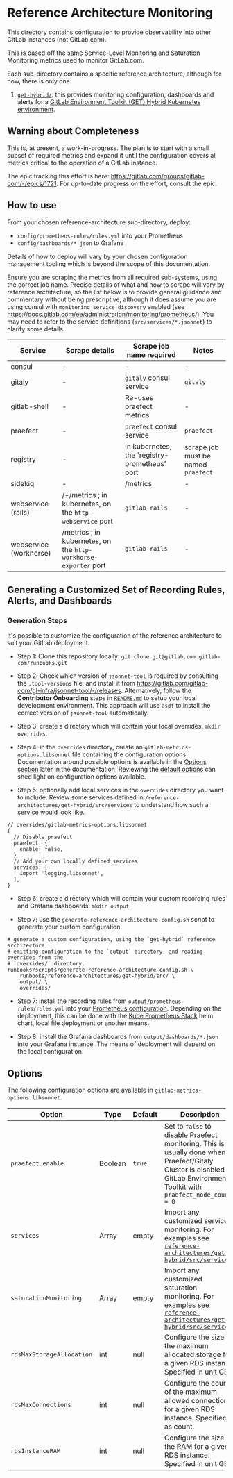 # Reference Architecture Monitoring

This directory contains configuration to provide observability into other GitLab instances (not GitLab.com).

This is based off the same Service-Level Monitoring and Saturation Monitoring metrics used to monitor GitLab.com.

Each sub-directory contains a specific reference architecture, although for now, there is only one:

1. [`get-hybrid/`](get-hybrid/): this provides monitoring configuration, dashboards and alerts for a [GitLab Environment Toolkit (GET) Hybrid Kubernetes environment](https://gitlab.com/gitlab-org/quality/gitlab-environment-toolkit/-/blob/main/docs/environment_advanced_hybrid.md).

## Warning about Completeness

This is, at present, a work-in-progress. The plan is to start with a small subset of required metrics and expand it until the configuration covers all metrics critical to the operation of a GitLab instance.

The epic tracking this effort is here: <https://gitlab.com/groups/gitlab-com/-/epics/1721>. For up-to-date progress on the effort, consult the epic.

## How to use

From your chosen reference-architecture sub-directory, deploy:
* `config/prometheus-rules/rules.yml` into your Prometheus
* `config/dashboards/*.json` to Grafana

Details of how to deploy will vary by your chosen configuration management tooling which is beyond the scope of this documentation.

Ensure you are scraping the metrics from all required sub-systems, using the correct job name.  Precise details of what and how to scrape will vary by reference architecture, so the list below is to provide general guidance and commentary without being prescriptive, although it does assume you are using consul with `monitoring_service_discovery` enabled (see https://docs.gitlab.com/ee/administration/monitoring/prometheus/).  You may need to refer to the service definitions (`src/services/*.jsonnet`) to clarify some details.

| Service | Scrape details | Scrape job name required | Notes |
| ------- | -------------- | ------------------------ | ------|
| consul | - | - | - | Looks for pods in the 'consul' namespace; monitoring is kubernetes-level only |
| gitaly | - | `gitaly` consul service | `gitaly` | - |
| gitlab-shell | - | Re-uses praefect metrics | - | This is a weak proxy until gitlab-shell has more accessible metrics (see [runbooks#88](https://gitlab.com/gitlab-com/runbooks/-/issues/88) |
| praefect | - | `praefect` consul service | `praefect` | - |
| registry | - | In kubernetes, the 'registry-prometheus' port | scrape job must be named `praefect` | - |
| sidekiq | - | /metrics  | - | - |
| webservice (rails) | /-/metrics ; in kubernetes, on the `http-webservice` port  | `gitlab-rails` | - |
| webservice (workhorse) | /metrics ; in kubernetes, on the `http-workhorse-exporter` port | `gitlab-rails` | - |

## Generating a Customized Set of Recording Rules, Alerts, and Dashboards

### Generation Steps

It's possible to customize the configuration of the reference architecture to suit your GitLab deployment.

- Step 1: Clone this repository locally: `git clone git@gitlab.com:gitlab-com/runbooks.git`

- Step 2: Check which version of `jsonnet-tool` is required by consulting the `.tool-versions` file, and install it from <https://gitlab.com/gitlab-com/gl-infra/jsonnet-tool/-/releases>. Alternatively, follow the **Contributor Onboarding** steps in [`README.md`](../README.md#contributor-onboarding) to setup your local development environment. This approach will use `asdf` to install the correct version of `jsonnet-tool` automatically.

- Step 3: create a directory which will contain your local overrides. `mkdir overrides`.

- Step 4: in the `overrides` directory, create an `gitlab-metrics-options.libsonnet` file containing the configuration options. Documentation around possible options is available in the [Options section](#options) later in the documentation. Reviewing the [default options](../libsonnet/reference-architecture-options/validate.libsonnet) can shed light on configuration options available.

- Step 5: optionally add local services in the `overrides` directory you want to include. Review some services defined in `/reference-architectures/get-hybrid/src/services` to understand how such a service would look like.

```jsonnet
// overrides/gitlab-metrics-options.libsonnet
{
  // Disable praefect
  praefect: {
    enable: false,
  }
  // Add your own locally defined services
  services: [
    import 'logging.libsonnet',
  ],
}
```

- Step 6: create a directory which will contain your custom recording rules and Grafana dashboards: `mkdir output`.

- Step 7: use the `generate-reference-architecture-config.sh` script to generate your custom configuration.

```shell
# generate a custom configuration, using the `get-hybrid` reference architecture,
# emitting configuration to the `output` directory, and reading overrides from the
# `overrides/` directory.
runbooks/scripts/generate-reference-architecture-config.sh \
    runbooks/reference-architectures/get-hybrid/src/ \
    output/ \
    overrides/
```

- Step 7: install the recording rules from `output/prometheus-rules/rules.yml` into your [Prometheus configuration](https://prometheus.io/docs/prometheus/latest/configuration/recording_rules/). Depending on the deployment, this can be done with the [Kube Prometheus Stack](https://github.com/prometheus-community/helm-charts/tree/main/charts/kube-prometheus-stack) helm chart, local file deployment or another means.

- Step 8: install the Grafana dashboards from `output/dashboards/*.json` into your Grafana instance. The means of deployment will depend on the local configuration.

## Options

The following configuration options are available in `gitlab-metrics-options.libsonnet`.

| **Option**        | **Type** | **Default** | **Description** |
| ----------------- | -------- | ----------- | --------------- |
| `praefect.enable` | Boolean  | `true`      | Set to `false` to disable Praefect monitoring. This is usually done when Praefect/Gitaly Cluster is disabled in GitLab Environment Toolkit with `praefect_node_count = 0` |
| `services`        | Array    | empty       | Import any customized service monitoring. For examples see [`reference-architectures/get-hybrid/src/services/`](reference-architectures/get-hybrid/src/services/)  |
| `saturationMonitoring`        | Array    | empty       | Import any customized saturation monitoring. For examples see [`reference-architectures/get-hybrid/src/services/`](reference-architectures/get-hybrid/src/services/)  |
| `rdsMaxStorageAllocation`     | int      | null   | Configure the size of the maximum allocated storage for a given RDS instance.  Specified in unit GB. |
| `rdsMaxConnections`           | int      | null   | Configure the count of the maximum allowed connections for a given RDS instance.  Specified as count. |
| `rdsInstanceRAM`              | int      | null   | Configure the size of the RAM for a given RDS instance.  Specified in unit GB. |
